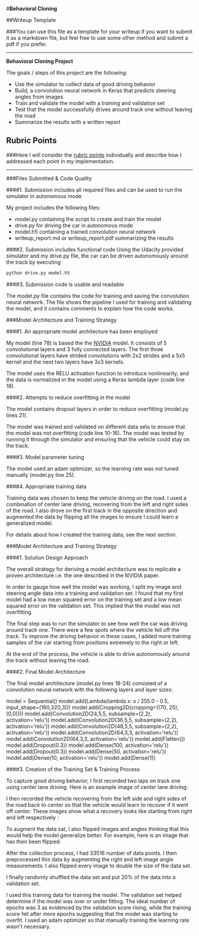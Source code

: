 #**Behavioral Cloning**

##Writeup Template

###You can use this file as a template for your writeup if you want to submit it as a markdown file, but feel free to use some other method and submit a pdf if you prefer.

---

**Behavioral Cloning Project**

The goals / steps of this project are the following:
* Use the simulator to collect data of good driving behavior
* Build, a convolution neural network in Keras that predicts steering angles from images
* Train and validate the model with a training and validation set
* Test that the model successfully drives around track one without leaving the road
* Summarize the results with a written report


[//]: # (Image References)

[image1]: ./examples/placeholder.png "Model Visualization"
[image2]: ./examples/placeholder.png "Grayscaling"
[image3]: ./examples/placeholder_small.png "Recovery Image"
[image4]: ./examples/placeholder_small.png "Recovery Image"
[image5]: ./examples/placeholder_small.png "Recovery Image"
[image6]: ./examples/placeholder_small.png "Normal Image"
[image7]: ./examples/placeholder_small.png "Flipped Image"

## Rubric Points
###Here I will consider the [rubric points](https://review.udacity.com/#!/rubrics/432/view) individually and describe how I addressed each point in my implementation.  

---
###Files Submitted & Code Quality

####1. Submission includes all required files and can be used to run the simulator in autonomous mode

My project includes the following files:
* model.py containing the script to create and train the model
* drive.py for driving the car in autonomous mode
* model.h5 containing a trained convolution neural network
* writeup_report.md or writeup_report.pdf summarizing the results

####2. Submission includes functional code
Using the Udacity provided simulator and my drive.py file, the car can be driven autonomously around the track by executing
```sh
python drive.py model.h5
```

####3. Submission code is usable and readable

The model.py file contains the code for training and saving the convolution neural network. The file shows the pipeline I used for training and validating the model, and it contains comments to explain how the code works.

###Model Architecture and Training Strategy

####1. An appropriate model architecture has been employed

My model (line 78) is based the the [NVIDIA](https://images.nvidia.com/content/tegra/automotive/images/2016/solutions/pdf/end-to-end-dl-using-px.pdf) model. It consists of 5 convolutional layers and 3 fully connected layers. The first three convolutional layers have strided convolutions with 2x2 strides and a 5x5 kernel and the next two layers have 3x3 kernels.

The model uses the RELU activation function to introduce nonlinearity, and the data is normalized in the model using a Keras lambda layer (code line 18).

####2. Attempts to reduce overfitting in the model

The model contains dropout layers in order to reduce overfitting (model.py lines 21).

The model was trained and validated on different data sets to ensure that the model was not overfitting (code line 10-16). The model was tested by running it through the simulator and ensuring that the vehicle could stay on the track.

####3. Model parameter tuning

The model used an adam optimizer, so the learning rate was not tuned manually (model.py line 25).

####4. Appropriate training data

Training data was chosen to keep the vehicle driving on the road. I used a combination of center lane driving, recovering from the left and right sides of the road. I also drove on the first track in the opposite direction and augmented the data by flipping all the images to ensure I could learn a generalized model.

For details about how I created the training data, see the next section.

###Model Architecture and Training Strategy

####1. Solution Design Approach

The overall strategy for deriving a model architecture was to replicate a proven architecture i.e. the one described in the NVIDIA paper.

In order to gauge how well the model was working, I split my image and steering angle data into a training and validation set. I found that my first model had a low mean squared error on the training set and a low mean squared error on the validation set. This implied that the model was not overfitting.

The final step was to run the simulator to see how well the car was driving around track one. There were a few spots where the vehicle fell off the track. To improve the driving behavior in these cases, I added more training samples of the car starting from positions extremely to the right or left. 

At the end of the process, the vehicle is able to drive autonomously around the track without leaving the road.

####2. Final Model Architecture

The final model architecture (model.py lines 18-24) consisted of a convolution neural network with the following layers and layer sizes:

model = Sequential()
model.add(Lambda(lambda x: x / 255.0 - 0.5, input_shape=(160,320,3)))
model.add(Cropping2D(cropping=((70, 25), (0,0))))
model.add(Convolution2D(24,5,5, subsample=(2,2), activation='relu'))
model.add(Convolution2D(36,5,5, subsample=(2,2), activation='relu'))
model.add(Convolution2D(48,5,5, subsample=(2,2), activation='relu'))
model.add(Convolution2D(64,3,3, activation='relu'))
model.add(Convolution2D(64,3,3, activation='relu'))
model.add(Flatten())
model.add(Dropout(0.3))
model.add(Dense(100, activation='relu'))
model.add(Dropout(0.3))
model.add(Dense(50, activation='relu'))
model.add(Dense(10, activation='relu'))
model.add(Dense(1))


####3. Creation of the Training Set & Training Process

To capture good driving behavior, I first recorded two laps on track one using center lane driving. Here is an example image of center lane driving:

[center]: ./images/center.jpg

I then recorded the vehicle recovering from the left side and right sides of the road back to center so that the vehicle would learn to recover if it went off center. These images show what a recovery looks like starting from right and left respectively :

[right]: ./images/rescue_right.jpg
[left]: ./images/rescue_left.jpg


To augment the data sat, I also flipped images and angles thinking that this would help the model generalize better. For example, here is an image that has then been flipped:

[center_flipped]: ./images/center_flipped.jpg

After the collection process, I had 33516 number of data points. I then preprocessed this data by augmenting the right and left image angle measurements. I also flipped every image to double the size of the data set.

I finally randomly shuffled the data set and put 20% of the data into a validation set.

I used this training data for training the model. The validation set helped determine if the model was over or under fitting. The ideal number of epochs was 3 as evidenced by the validation score rising, while the training score fell after more epochs suggesting that the model was starting to overfit. I used an adam optimizer so that manually training the learning rate wasn't necessary.
